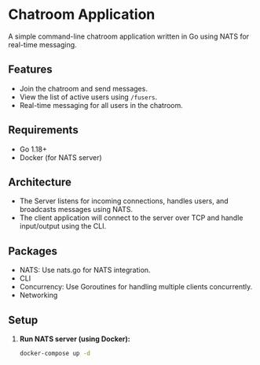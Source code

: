 # Chatroom Application

A simple command-line chatroom application written in Go using NATS for real-time messaging.

## Features
- Join the chatroom and send messages.
- View the list of active users using `/fusers`.
- Real-time messaging for all users in the chatroom.

## Requirements
- Go 1.18+
- Docker (for NATS server)

## Architecture

- The Server listens for incoming connections, handles users, and broadcasts messages using NATS.
- The client application will connect to the server over TCP and handle input/output using the CLI.

## Packages

- NATS: Use nats.go for NATS integration.
- CLI
- Concurrency: Use Goroutines for handling multiple clients concurrently.
- Networking

## Setup

1. **Run NATS server (using Docker):**
   ```bash
   docker-compose up -d
   